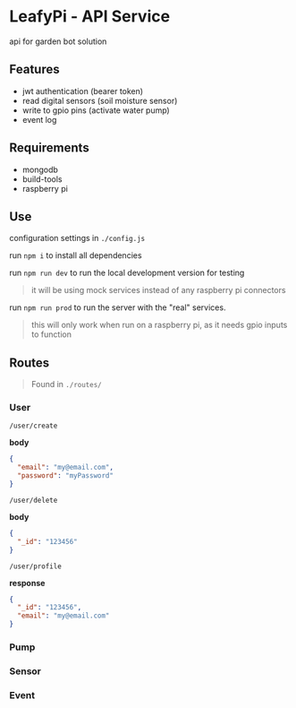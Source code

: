 # LeafyPi - API Service

api for garden bot solution

## Features

- jwt authentication (bearer token)
- read digital sensors (soil moisture sensor)
- write to gpio pins (activate water pump)
- event log

## Requirements

- mongodb
- build-tools
- raspberry pi

## Use

configuration settings in `./config.js`

run `npm i` to install all dependencies

run `npm run dev` to run the local development version for testing

> it will be using mock services instead of any raspberry pi connectors

run `npm run prod` to run the server with the "real" services.

> this will only work when run on a raspberry pi, as it needs gpio inputs to function

## Routes

> Found in `./routes/`

### User

`/user/create`

**body**

```json
{
  "email": "my@email.com",
  "password": "myPassword"
}
```

`/user/delete`

**body**

```json
{
  "_id": "123456"
}
```

`/user/profile`

**response**

```json
{
  "_id": "123456",
  "email": "my@email.com"
}
```

### Pump

### Sensor

### Event
